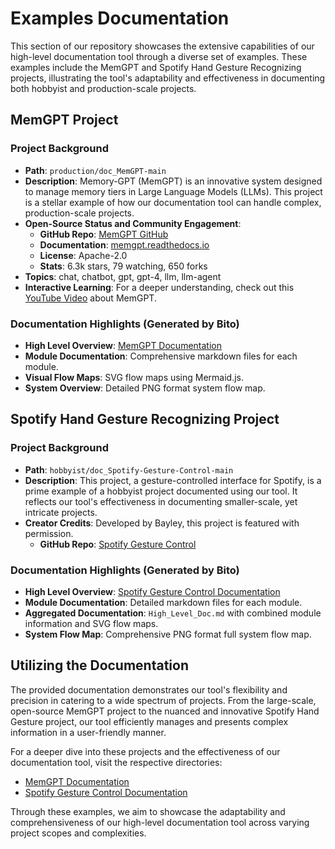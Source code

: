 # Examples Documentation

This section of our repository showcases the extensive capabilities of our high-level documentation tool through a diverse set of examples. These examples include the MemGPT and Spotify Hand Gesture Recognizing projects, illustrating the tool's adaptability and effectiveness in documenting both hobbyist and production-scale projects.

## MemGPT Project

### Project Background

- **Path**: `production/doc_MemGPT-main`
- **Description**: Memory-GPT (MemGPT) is an innovative system designed to manage memory tiers in Large Language Models (LLMs). This project is a stellar example of how our documentation tool can handle complex, production-scale projects.
- **Open-Source Status and Community Engagement**:
  - **GitHub Repo**: [MemGPT GitHub](https://github.com/cpacker/MemGPT/blob/main)
  - **Documentation**: [memgpt.readthedocs.io](https://memgpt.readthedocs.io)
  - **License**: Apache-2.0
  - **Stats**: 6.3k stars, 79 watching, 650 forks
- **Topics**: chat, chatbot, gpt, gpt-4, llm, llm-agent
- **Interactive Learning**: For a deeper understanding, check out this [YouTube Video](https://www.youtube.com/watch?v=VJ6bK81meu8&ab_channel=MatthewBerman) about MemGPT.

### Documentation Highlights (Generated by Bito)

- **High Level Overview**: [MemGPT Documentation](https://github.com/gitbito/AI-Automation/blob/main/documentation/create_overview_doc/Examples/production/doc_MemGPT-main/High_Level_Doc.md)
- **Module Documentation**: Comprehensive markdown files for each module.
- **Visual Flow Maps**: SVG flow maps using Mermaid.js.
- **System Overview**: Detailed PNG format system flow map.

## Spotify Hand Gesture Recognizing Project

### Project Background

- **Path**: `hobbyist/doc_Spotify-Gesture-Control-main`
- **Description**: This project, a gesture-controlled interface for Spotify, is a prime example of a hobbyist project documented using our tool. It reflects our tool's effectiveness in documenting smaller-scale, yet intricate projects.
- **Creator Credits**: Developed by Bayley, this project is featured with permission.
  - **GitHub Repo**: [Spotify Gesture Control](https://github.com/BayleyB/Spotify-Gesture-Control)

### Documentation Highlights (Generated by Bito)

- **High Level Overview**: [Spotify Gesture Control Documentation](https://github.com/gitbito/AI-Automation/blob/main/documentation/create_overview_doc/Examples/hobbyist/doc_Spotify-Gesture-Control-main/High_Level_Doc.md)
- **Module Documentation**: Detailed markdown files for each module.
- **Aggregated Documentation**: `High_Level_Doc.md` with combined module information and SVG flow maps.
- **System Flow Map**: Comprehensive PNG format full system flow map.

## Utilizing the Documentation

The provided documentation demonstrates our tool's flexibility and precision in catering to a wide spectrum of projects. From the large-scale, open-source MemGPT project to the nuanced and innovative Spotify Hand Gesture project, our tool efficiently manages and presents complex information in a user-friendly manner.

For a deeper dive into these projects and the effectiveness of our documentation tool, visit the respective directories:
- [MemGPT Documentation](https://github.com/gitbito/AI-Automation/blob/main/documentation/create_overview_doc/Examples/production/doc_MemGPT-main/High_Level_Doc.md)
- [Spotify Gesture Control Documentation](https://github.com/gitbito/AI-Automation/blob/main/documentation/create_overview_doc/Examples/hobbyist/doc_Spotify-Gesture-Control-main/High_Level_Doc.md)

Through these examples, we aim to showcase the adaptability and comprehensiveness of our high-level documentation tool across varying project scopes and complexities.
